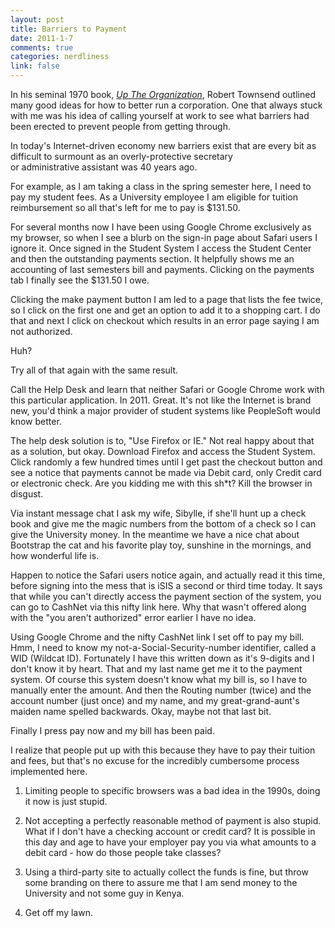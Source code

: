 ```yaml
--- 
layout: post
title: Barriers to Payment
date: 2011-1-7
comments: true
categories: nerdliness
link: false
---
```

In his seminal 1970 book, <em><a title="Up The Organization" href="&lt;a href=&quot;http://www.amazon.com/gp/product/0787987751?ie=UTF8&amp;tag=zanshinnet&amp;linkCode=as2&amp;camp=1789&amp;creative=390957&amp;creativeASIN=0787987751&quot;&gt;Up the Organization&lt;/a&gt;" target="_blank">Up The Organization</a></em>, Robert Townsend outlined many good ideas for how to better run a corporation. One that always stuck with me was his idea of calling yourself at work to see what barriers had been erected to prevent people from getting through.

In today's Internet-driven economy new barriers exist that are every bit as difficult to surmount as an overly-protective secretary or administrative assistant was 40 years ago.

For example, as I am taking a class in the spring semester here, I need to pay my student fees. As a University employee I am eligible for tuition reimbursement so all that's left for me to pay is $131.50.

For several months now I have been using Google Chrome exclusively as my browser, so when I see a blurb on the sign-in page about Safari users I ignore it. Once signed in the Student System I access the Student Center and then the outstanding payments section. It helpfully shows me an accounting of last semesters bill and payments. Clicking on the payments tab I finally see the $131.50 I owe.

Clicking the make payment button I am led to a page that lists the fee twice, so I click on the first one and get an option to add it to a shopping cart. I do that and next I click on checkout which results in an error page saying I am not authorized.

Huh?

Try all of that again with the same result.

Call the Help Desk and learn that neither Safari or Google Chrome work with this particular application. In 2011. Great. It's not like the Internet is brand new, you'd think a major provider of student systems like PeopleSoft would know better.

The help desk solution is to, "Use Firefox or IE." Not real happy about that as a solution, but okay. Download Firefox and access the Student System. Click randomly a few hundred times until I get past the checkout button and see a notice that payments cannot be made via Debit card, only Credit card or electronic check. Are you kidding me with this sh*t? Kill the browser in disgust.

Via instant message chat I ask my wife, Sibylle, if she'll hunt up a check book and give me the magic numbers from the bottom of a check so I can give the University money. In the meantime we have a nice chat about Bootstrap the cat and his favorite play toy, sunshine in the mornings, and how wonderful life is.

Happen to notice the Safari users notice again, and actually read it this time, before signing into the mess that is iSIS a second or third time today. It says that while you can't directly access the payment section of the system, you can go to CashNet via this nifty link here. Why that wasn't offered along with the "you aren't authorized" error earlier I have no idea.

Using Google Chrome and the nifty CashNet link I set off to pay my bill. Hmm, I need to know my not-a-Social-Security-number identifier, called a WID (Wildcat ID). Fortunately I have this written down as it's 9-digits and I don't know it by heart. That and my last name get me it to the payment system. Of course this system doesn't know what my bill is, so I have to manually enter the amount. And then the Routing number (twice) and the account number (just once) and my name, and my great-grand-aunt's maiden name spelled backwards. Okay, maybe not that last bit.

Finally I press pay now and my bill has been paid.

I realize that people put up with this because they have to pay their tuition and fees, but that's no excuse for the incredibly cumbersome process implemented here.

1. Limiting people to specific browsers was a bad idea in the 1990s, doing it now is just stupid.

2. Not accepting a perfectly reasonable method of payment is also stupid. What if I don't have a checking account or credit card? It is possible in this day and age to have your employer pay you via what amounts to a debit card - how do those people take classes?

3. Using a third-party site to actually collect the funds is fine, but throw some branding on there to assure me that I am send money to the University and not some guy in Kenya.

4. Get off my lawn.
